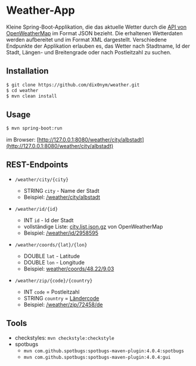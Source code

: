 # Weather-App

Kleine Spring-Boot-Applikation, die das aktuelle Wetter durch die [API von OpenWeatherMap](https://openweathermap.org/api) im Format JSON bezieht. Die erhaltenen Wetterdaten werden aufbereitet und im Format XML dargestellt. Verschiedene Endpunkte der Applikation erlauben es, das Wetter nach Stadtname, Id der Stadt, Längen- und Breitengrade oder nach Postleitzahl zu suchen.

## Installation

```bash
$ git clone https://github.com/dix0nym/weather.git
$ cd weather
$ mvn clean install
```

## Usage

```bash
$ mvn spring-boot:run
```

im Browser: [http://127.0.0.1:8080/weather/city/albstadt](http://127.0.0.1:8080/weather/city/albstadt)

## REST-Endpoints

* `/weather/city/{city}`
  * STRING `city` - Name der Stadt
  * Beispiel: [/weather/city/albstadt](http://127.0.0.1:8080/weather/city/albstadt)

* `/weather/id/{id}`
  * INT `id` - Id der Stadt
  * vollständige Liste: [city.list.json.gz](http://bulk.openweathermap.org/sample/) von OpenWeatherMap
  * Beispiel: [/weather/id/2958595](http://127.0.0.1:8080/weather/id/2958595)

* `/weather/coords/{lat}/{lon}`
  * DOUBLE `lat` - Latitude
  * DOUBLE `lon` - Longitude
  * Beispiel: [weather/coords/48.22/9.03](http://127.0.0.1:8080/weather/coords/48.22/9.03)

* `/weather/zip/{code}/{country}`
  * INT `code` = Postleitzahl
  * STRING `country` = [Ländercode](https://en.wikipedia.org/wiki/ISO_3166-1_alpha-2)
  * Beispiel: [/weather/zip/72458/de](http://127.0.0.1:8080/weather/zip/72458/de)

## Tools

* checkstyles: `mvn checkstyle:checkstyle`
* spotbugs
  * `mvn com.github.spotbugs:spotbugs-maven-plugin:4.0.4:spotbugs`
  * `mvn com.github.spotbugs:spotbugs-maven-plugin:4.0.4:gui`
